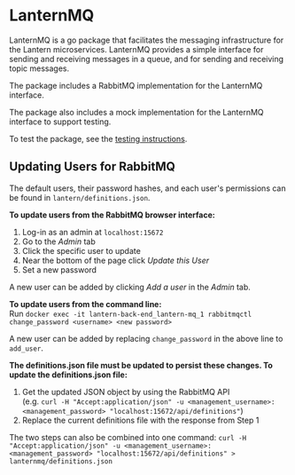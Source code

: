 # LanternMQ

LanternMQ is a go package that facilitates the messaging infrastructure for the Lantern microservices. LanternMQ provides a simple interface for sending and receiving messages in a queue, and for sending and receiving topic messages.

The package includes a RabbitMQ implementation for the LanternMQ interface.

The package also includes a mock implementation for the LanternMQ interface to support testing.

To test the package, see the [testing instructions](test/README.md).

## Updating Users for RabbitMQ

The default users, their password hashes, and each user's permissions can be found in `lantern/definitions.json`.

**To update users from the RabbitMQ browser interface:**
1. Log-in as an admin at `localhost:15672`
2. Go to the *Admin* tab
3. Click the specific user to update
4. Near the bottom of the page click *Update this User*
5. Set a new password

A new user can be added by clicking *Add a user* in the *Admin* tab.
  
**To update users from the command line:** <br>
Run `docker exec -it lantern-back-end_lantern-mq_1 rabbitmqctl change_password <username> <new password>`

A new user can be added by replacing `change_password` in the above line to `add_user`.

**The definitions.json file must be updated to persist these changes. To update the definitions.json file:**
1. Get the updated JSON object by using the RabbitMQ API <br>
  (e.g. `curl -H "Accept:application/json" -u <management_username>:<management_password> "localhost:15672/api/definitions"`)
2. Replace the current definitions file with the response from Step 1

The two steps can also be combined into one command: `curl -H "Accept:application/json" -u <management_username>:<management_password> "localhost:15672/api/definitions" > lanternmq/definitions.json`
